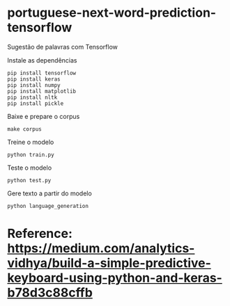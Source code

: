 # portuguese-next-word-prediction-tensorflow
Sugestão de palavras com Tensorflow

Instale as dependências
```
pip install tensorflow
pip install keras
pip install numpy
pip install matplotlib
pip install nltk
pip install pickle
```

Baixe e prepare o corpus
```
make corpus
```

Treine o modelo
```
python train.py
```

Teste o modelo
```
python test.py
```

Gere texto a partir do modelo
```
python language_generation
```

# Reference: https://medium.com/analytics-vidhya/build-a-simple-predictive-keyboard-using-python-and-keras-b78d3c88cffb